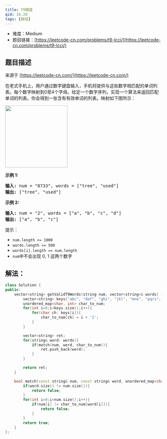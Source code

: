 ```yaml
---
title: T9键盘
qid: 16.20
tags: [数组]
---
```



- 难度：Medium
- 题目链接：[https://leetcode-cn.com/problems/t9-lcci/](https://leetcode-cn.com/problems/t9-lcci/)


## 题目描述

来源于 [https://leetcode-cn.com/](https://leetcode-cn.com/)

<p>在老式手机上，用户通过数字键盘输入，手机将提供与这些数字相匹配的单词列表。每个数字映射到0至4个字母。给定一个数字序列，实现一个算法来返回匹配单词的列表。你会得到一张含有有效单词的列表。映射如下图所示：</p>

<p><img src="https://assets.leetcode-cn.com/aliyun-lc-upload/original_images/17_telephone_keypad.png" style="width: 200px;"></p>

<p><strong>示例 1:</strong></p>

<pre><strong>输入:</strong> num = &quot;8733&quot;, words = [&quot;tree&quot;, &quot;used&quot;]
<strong>输出:</strong> [&quot;tree&quot;, &quot;used&quot;]
</pre>

<p><strong>示例 2:</strong></p>

<pre><strong>输入:</strong> num = &quot;2&quot;, words = [&quot;a&quot;, &quot;b&quot;, &quot;c&quot;, &quot;d&quot;]
<strong>输出:</strong> [&quot;a&quot;, &quot;b&quot;, &quot;c&quot;]</pre>

<p>提示：</p>

<ul>
	<li><code>num.length &lt;= 1000</code></li>
	<li><code>words.length &lt;= 500</code></li>
	<li><code>words[i].length == num.length</code></li>
	<li><code>num</code>中不会出现 0, 1 这两个数字</li>
</ul>


## 解法：

```c++
class Solution {
public:
    vector<string> getValidT9Words(string num, vector<string>& words) {
        vector<string> keys{"abc", "def", "ghi", "jkl", "mno", "pqrs", "tuv", "wxyz"};
        unordered_map<char, int> char_to_num;
        for(int i=0;i<keys.size();i++){
            for(char ch: keys[i]){
                char_to_num[ch] = i + '2';
            }
        }

        vector<string> ret;
        for(string& word: words){
            if(match(num, word, char_to_num)){
                ret.push_back(word);
            }
        }

        return ret;
    }

    bool match(const string& num, const string& word, unordered_map<char, int>& char_to_num){
        if(word.size() != num.size()){
            return false;
        }
        for(int i=0;i<num.size();i++){
            if(num[i] != char_to_num[word[i]]){
                return false;
            }
        }
        return true;
    }
};
```